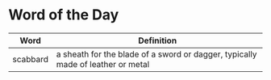 # Word of the Day

|Word|Definition|
|---|---|
|scabbard|a sheath for the blade of a sword or dagger, typically made of leather or metal|